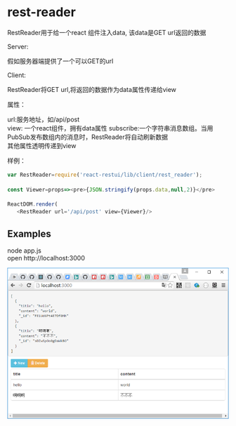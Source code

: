 # rest-reader

RestReader用于给一个react 组件注入data, 该data是GET url返回的数据

Server:

假如服务器端提供了一个可以GET的url

Client:

RestReader将GET url,将返回的数据作为data属性传递给view


属性：

url:服务地址，如/api/post  
view: 一个react组件，拥有data属性 
subscribe:一个字符串消息数组。当用PubSub发布数组内的消息时，RestReader将自动刷新数据  
其他属性透明传递到view 

样例：

```js
var RestReader=require('react-restui/lib/client/rest_reader');

const Viewer=props=><pre>{JSON.stringify(props.data,null,2)}</pre>
        
ReactDOM.render(
   <RestReader url='/api/post' view={Viewer}/> 
```

## Examples

node app.js  
open http://localhost:3000

![img](screenshots/rest_reader_01.png)